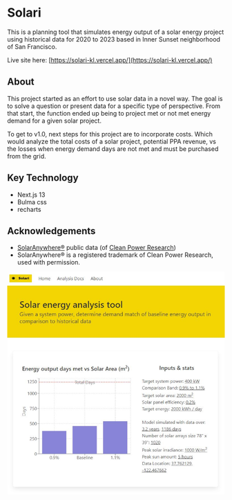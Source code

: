 # Solari

This is a planning tool that simulates energy output of a solar energy project using historical data for 2020 to 2023 based in Inner Sunset neighborhood of San Francisco.

Live site here: [https://solari-kl.vercel.app/](https://solari-kl.vercel.app/)

## About

This project started as an effort to use solar data in a novel way. The goal is to solve a question or present data for a specific type of perspective. From that start, the function ended up being to project met or not met energy demand for a given solar project.

To get to v1.0, next steps for this project are to incorporate costs. Which would analyze the total costs of a solar project, potential PPA revenue, vs the losses when energy demand days are not met and must be purchased from the grid.

## Key Technology

- Next.js 13
- Bulma css
- recharts

## Acknowledgements

- [SolarAnywhere®](https://www.solaranywhere.com/) public data (of [Clean Power Research](https://www.cleanpower.com/))
- SolarAnywhere® is a registered trademark of Clean Power Research, used with permission.

![cover-page](./assets/coverpage.jpg)
